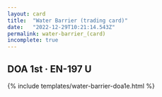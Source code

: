 ```yaml
---
layout: card
title:  "Water Barrier (trading card)"
date:   "2022-12-29T10:21:14.543Z"
permalink: water-barrier_(card)
incomplete: true
---
```


## DOA 1st &middot; EN-197 U

{% include templates/water-barrier-doa1e.html %}
